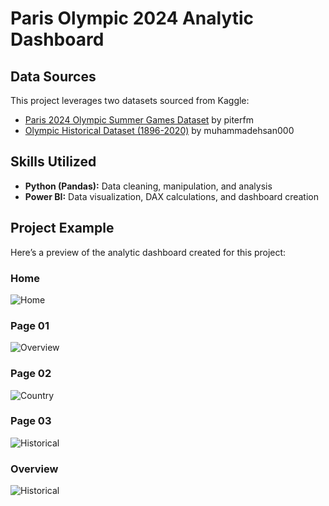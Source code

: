 # Paris Olympic 2024 Analytic Dashboard

## Data Sources
This project leverages two datasets sourced from Kaggle:
- [Paris 2024 Olympic Summer Games Dataset](https://www.kaggle.com/piterfm/paris-2024-olympic-summer-games) by piterfm
- [Olympic Historical Dataset (1896-2020)](https://www.kaggle.com/muhammadehsan000/olympic-historical-dataset-1896-2020) by muhammadehsan000

## Skills Utilized
- **Python (Pandas):** Data cleaning, manipulation, and analysis
- **Power BI:** Data visualization, DAX calculations, and dashboard creation

## Project Example
Here’s a preview of the analytic dashboard created for this project:

### Home

![Home](https://github.com/Kanangnut/Paris-Olympic-Dashboard-Analysis/blob/main/asset/Home.png?raw=true)

### Page 01

![Overview](https://github.com/Kanangnut/Paris-Olympic-Dashboard-Analysis/blob/main/asset/Overview.png?raw=true)

### Page 02

![Country](https://github.com/Kanangnut/Paris-Olympic-Dashboard-Analysis/blob/main/asset/Country.png?raw=true)

### Page 03

![Historical](https://github.com/Kanangnut/Paris-Olympic-Dashboard-Analysis/blob/main/asset/Historical.png?raw=true)

### Overview

![Historical](https://github.com/Kanangnut/Paris-Olympic-Dashboard-Analysis/blob/main/asset/gif.gif?raw=true)







